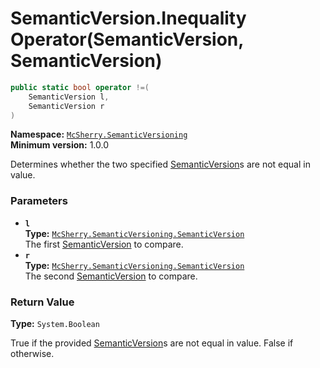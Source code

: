# SemanticVersion.Inequality Operator(SemanticVersion, SemanticVersion)

```c#
public static bool operator !=(
    SemanticVersion l,
    SemanticVersion r
)
```

**Namespace:** [`McSherry.SemanticVersioning`][1]  
**Minimum version:** 1.0.0

[1]: ../

Determines whether the two specified [SemanticVersion][2]s are
not equal in value.

[2]: ./


### Parameters

- **`l`**  
  **Type:** [`McSherry.SemanticVersioning.SemanticVersion`][2]  
  The first [SemanticVersion][2] to compare.
- **`r`**  
  **Type:** [`McSherry.SemanticVersioning.SemanticVersion`][2]  
  The second [SemanticVersion][2] to compare.
  

### Return Value

**Type:** `System.Boolean`

True if the provided [SemanticVersion][2]s are not equal in value. 
False if otherwise.